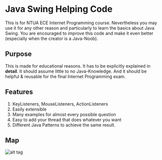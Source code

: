 # Java Swing Helping Code
This is for NTUA ECE Internet Programming course. Nevertheless you may use it for any other reason and particularly to learn the basics about Java Swing. You are encouraged to improve this code and make it even better (especially when the creator is a Java-Noob). 

## Purpose
This is made for educational reasons. It has to be explicitly explained in **detail**. It should assume little to no Java-Knowledge. And it should be helpful & reusable for the final Internet Programming exam. 
## Features
1. KeyListeners, MouseListeners, ActionListeners
2. Easily extensible 
3. Many examples for almost every possible question
4. Easy to add your thread that does whatever you want
5. Different Java Patterns to achieve the same result.

## Map
![alt tag](http://s10.postimg.org/4ana534gp/swing_Image.png)

